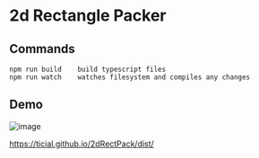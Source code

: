 # 2d Rectangle Packer

## Commands

```
npm run build    build typescript files
npm run watch    watches filesystem and compiles any changes
```

## Demo

![image](https://github.com/ticial/2dRectPack/assets/49561842/0dbddccb-b2d3-4406-85bc-340e5295a035)

https://ticial.github.io/2dRectPack/dist/
